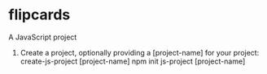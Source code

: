 # flipcards
A JavaScript project

1. Create a project, optionally providing a [project-name] for your project:
    create-js-project [project-name]
    npm init js-project [project-name]